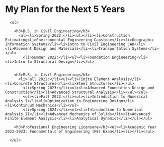 <!DOCTYPE html>
<html>
  <head>
    <meta charset="UTF-8">
    <meta name="viewport" content="width=device-width, initial-scale=1.0">
    <title>5 Years Plan</title>
    <link href="/style.css" rel="stylesheet" type="text/css" media="all">
  </head>
  <body>
    <h1>My Plan for the Next 5 Years</h1>
    
      <ul>
  
        <h3>B.S. in Civil Engineering</h3>
          <ul><li>Spring 2022:</li><ul></li><li>Construction Estimating<li>Environmental Engineering Capstone</li><li>Geographic Information Systems</li><li>Intro to Civil Engineering CAD</li><li>Pavement Design and Materials</li><li>Transportation Systems</li></ul>
            <li>Summer 2022:</li><ul><li>Foundation Engineering</li><li>Intro to Structural Design</li></ul>


        <h3>M.S. in Civil Engineering</h3>
          <li>Fall 2022:</li><ul><li>Finite Element Analysis</li><li>Concrete Structures</li><li>Steel Structures</li></ul>
            <li>Spring 2023:</li><ul><li>Advanced Foundation Design and Construction</li><li>Advanced Structural Analysis</li></ul></ul>
            <ul><li>Fall 2023:</li><ul><li>Introduction to Numerical Analysis I</li><li>Optimization in Engineering Design</li><li>Continuum Mechanics</li></ul>
            <li>Spring 2024:</li><ul><li>Introduction to Numerical Analysis II</li><li>Advanced Mechanics of Solids</li><li>Advanced Finite Element Analysis</li><li>Analytical Dynamics</li></ul></ul>

        <h3>Professional Engineering Licensure</h3><ul><li>Academic Year 2022-2023: Fundamentals of Engineering (FE) Exam</li><li></li></ul>

      </ul>

  </body>
</html>
